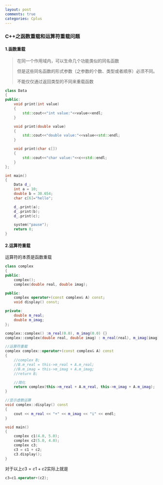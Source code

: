```yaml
---
layout: post
comments: true
categories: Cplus
---
```

### C++之函数重载和运算符重载问题

#### 1.函数重载

> 在同一个作用域内，可以生命几个功能类似的同名函数
> 
> 但是这些同名函数的形式参数（之参数的个数、类型或者顺序）必须不同。
> 
> 不能仅仅通过返回类型的不同来重载函数

~~~c++
class Data
{
public:
	void print(int value)
	{
		std::cout<<"int value:"<<value<<endl;
	}

	void print(double value)
	{
		std::cout<<"double value:"<<value<<std::endl;
	}

	void print(char c[])
	{
		std::cout<<"char value:"<<c<<std::endl;
	}
};

int main()
{
	Data d_;
	int a = 10;
	double b = 30.654;
	char c[6]="hello";

	d_.print(a);
	d_.print(b);
	d_.print(c);

	system("pause");
	return 0;
}
~~~

#### 2.运算符重载

运算符的本质是函数重载

~~~c++
class complex
{
public:
	complex();
	complex(double real, double imag);

public:
	complex operator+(const complex& A) const;
	void display() const;

private:
	double m_real;
	double m_imag;
};

complex::complex() :m_real(0.0), m_imag(0.0) {}
complex::complex(double real, double imag) : m_real(real), m_imag(imag) {}

//运算符重载
complex complex::operator+(const complex& A) const
{
	//complex B;
	//B.m_real = this->m_real + A.m_real;
	//B.m_imag = this->m_imag + A.m_imag;
	//return B;

	//简化
	return complex(this->m_real + A.m_real, this->m_imag + A.m_imag);
}

//显示虚数运算
void complex::display() const
{
	cout << m_real << "+" << m_imag << "i" << endl;
}

void main()
{
	complex c1(4.0, 5.0);
	complex c2(5.0, 4.0);
	complex c3;
	c3 = c1 + c2;
	c3.display();
}
~~~

对于以上$c3=c1+c2$实际上就是

~~~c++
c3=c1.operator+(c2);
~~~











































